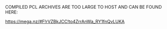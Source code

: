 COMPILED PCL ARCHIVES ARE TOO LARGE TO HOST AND CAN BE FOUND HERE:

https://mega.nz/#F!rVZBkJCC!to4ZrrAnWa_RY1fnQvLUKA